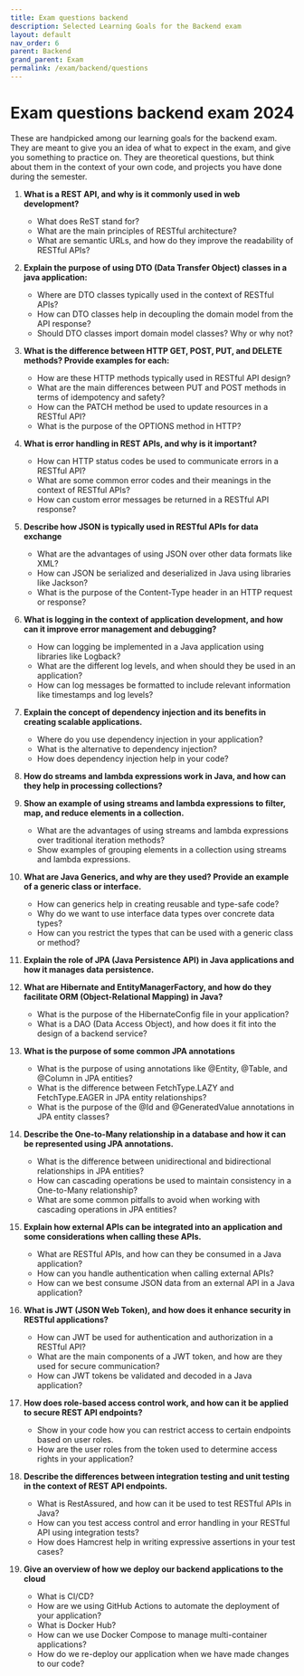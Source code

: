 ```yaml
---
title: Exam questions backend
description: Selected Learning Goals for the Backend exam
layout: default
nav_order: 6
parent: Backend
grand_parent: Exam
permalink: /exam/backend/questions
---
```


# Exam questions backend exam 2024

These are handpicked among our learning goals for the backend exam. They are meant to give you an idea of what to expect in the exam, and give you something to practice on. They are theoretical questions, but think about them in the context of your own code, and projects you have done during the semester.

1. **What is a REST API, and why is it commonly used in web development?**

    - What does ReST stand for?
    - What are the main principles of RESTful architecture?
    - What are semantic URLs, and how do they improve the readability of RESTful APIs?

2. **Explain the purpose of using DTO (Data Transfer Object) classes in a java application:**

    - Where are DTO classes typically used in the context of RESTful APIs?
    - How can DTO classes help in decoupling the domain model from the API response?
    - Should DTO classes import domain model classes? Why or why not?

3. **What is the difference between HTTP GET, POST, PUT, and DELETE methods? Provide examples for each:**

    - How are these HTTP methods typically used in RESTful API design?
    - What are the main differences between PUT and POST methods in terms of idempotency and safety?
    - How can the PATCH method be used to update resources in a RESTful API?
    - What is the purpose of the OPTIONS method in HTTP?

4. **What is error handling in REST APIs, and why is it important?**

    - How can HTTP status codes be used to communicate errors in a RESTful API?
    - What are some common error codes and their meanings in the context of RESTful APIs?
    - How can custom error messages be returned in a RESTful API response?

5. **Describe how JSON is typically used in RESTful APIs for data exchange**

    - What are the advantages of using JSON over other data formats like XML?
    - How can JSON be serialized and deserialized in Java using libraries like Jackson?
    - What is the purpose of the Content-Type header in an HTTP request or response?

6. **What is logging in the context of application development, and how can it improve error management and debugging?**

    - How can logging be implemented in a Java application using libraries like Logback?
    - What are the different log levels, and when should they be used in an application?
    - How can log messages be formatted to include relevant information like timestamps and log levels?

7. **Explain the concept of dependency injection and its benefits in creating scalable applications.**

    - Where do you use dependency injection in your application?
    - What is the alternative to dependency injection?
    - How does dependency injection help in your code?

8. **How do streams and lambda expressions work in Java, and how can they help in processing collections?**

9. **Show an example of using streams and lambda expressions to filter, map, and reduce elements in a collection.**

    - What are the advantages of using streams and lambda expressions over traditional iteration methods?
    - Show examples of grouping elements in a collection using streams and lambda expressions.

10. **What are Java Generics, and why are they used? Provide an example of a generic class or interface.**

    - How can generics help in creating reusable and type-safe code?
    - Why do we want to use interface data types over concrete data types?
    - How can you restrict the types that can be used with a generic class or method?

11. **Explain the role of JPA (Java Persistence API) in Java applications and how it manages data persistence.**

12. **What are Hibernate and EntityManagerFactory, and how do they facilitate ORM (Object-Relational Mapping) in Java?**

    - What is the purpose of the HibernateConfig file in your application?
    - What is a DAO (Data Access Object), and how does it fit into the design of a backend service?

13. **What is the purpose of some common JPA annotations**

    - What is the purpose of using annotations like @Entity, @Table, and @Column in JPA entities?
    - What is the difference between FetchType.LAZY and FetchType.EAGER in JPA entity relationships?
    - What is the purpose of the @Id and @GeneratedValue annotations in JPA entity classes?

14. **Describe the One-to-Many relationship in a database and how it can be represented using JPA annotations.**

    - What is the difference between unidirectional and bidirectional relationships in JPA entities?
    - How can cascading operations be used to maintain consistency in a One-to-Many relationship?
    - What are some common pitfalls to avoid when working with cascading operations in JPA entities?

15. **Explain how external APIs can be integrated into an application and some considerations when calling these APIs.**

    - What are RESTful APIs, and how can they be consumed in a Java application?
    - How can you handle authentication when calling external APIs?
    - How can we best consume JSON data from an external API in a Java application?

16. **What is JWT (JSON Web Token), and how does it enhance security in RESTful applications?**

    - How can JWT be used for authentication and authorization in a RESTful API?
    - What are the main components of a JWT token, and how are they used for secure communication?
    - How can JWT tokens be validated and decoded in a Java application?

17. **How does role-based access control work, and how can it be applied to secure REST API endpoints?**

    - Show in your code how you can restrict access to certain endpoints based on user roles.
    - How are the user roles from the token used to determine access rights in your application?

18. **Describe the differences between integration testing and unit testing in the context of REST API endpoints.**

    - What is RestAssured, and how can it be used to test RESTful APIs in Java?
    - How can you test access control and error handling in your RESTful API using integration tests?
    - How does Hamcrest help in writing expressive assertions in your test cases?

19. **Give an overview of how we deploy our backend applications to the cloud**

    - What is CI/CD?
    - How are we using GitHub Actions to automate the deployment of your application?
    - What is Docker Hub?
    - How can we use Docker Compose to manage multi-container applications?
    - How do we re-deploy our application when we have made changes to our code?

